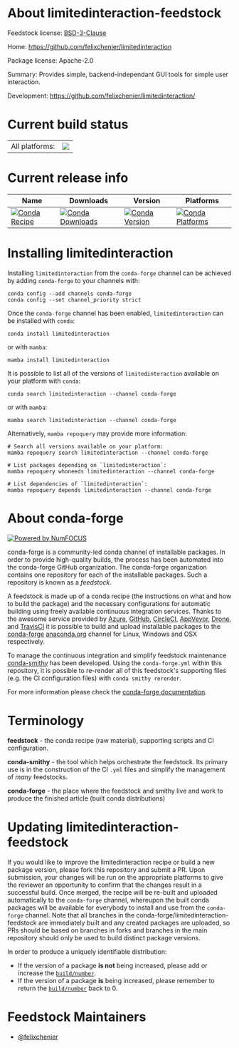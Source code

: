 About limitedinteraction-feedstock
==================================

Feedstock license: [BSD-3-Clause](https://github.com/conda-forge/limitedinteraction-feedstock/blob/main/LICENSE.txt)

Home: https://github.com/felixchenier/limitedinteraction

Package license: Apache-2.0

Summary: Provides simple, backend-independant GUI tools for simple user interaction.

Development: https://github.com/felixchenier/limitedinteraction/

Current build status
====================


<table><tr><td>All platforms:</td>
    <td>
      <a href="https://dev.azure.com/conda-forge/feedstock-builds/_build/latest?definitionId=11406&branchName=main">
        <img src="https://dev.azure.com/conda-forge/feedstock-builds/_apis/build/status/limitedinteraction-feedstock?branchName=main">
      </a>
    </td>
  </tr>
</table>

Current release info
====================

| Name | Downloads | Version | Platforms |
| --- | --- | --- | --- |
| [![Conda Recipe](https://img.shields.io/badge/recipe-limitedinteraction-green.svg)](https://anaconda.org/conda-forge/limitedinteraction) | [![Conda Downloads](https://img.shields.io/conda/dn/conda-forge/limitedinteraction.svg)](https://anaconda.org/conda-forge/limitedinteraction) | [![Conda Version](https://img.shields.io/conda/vn/conda-forge/limitedinteraction.svg)](https://anaconda.org/conda-forge/limitedinteraction) | [![Conda Platforms](https://img.shields.io/conda/pn/conda-forge/limitedinteraction.svg)](https://anaconda.org/conda-forge/limitedinteraction) |

Installing limitedinteraction
=============================

Installing `limitedinteraction` from the `conda-forge` channel can be achieved by adding `conda-forge` to your channels with:

```
conda config --add channels conda-forge
conda config --set channel_priority strict
```

Once the `conda-forge` channel has been enabled, `limitedinteraction` can be installed with `conda`:

```
conda install limitedinteraction
```

or with `mamba`:

```
mamba install limitedinteraction
```

It is possible to list all of the versions of `limitedinteraction` available on your platform with `conda`:

```
conda search limitedinteraction --channel conda-forge
```

or with `mamba`:

```
mamba search limitedinteraction --channel conda-forge
```

Alternatively, `mamba repoquery` may provide more information:

```
# Search all versions available on your platform:
mamba repoquery search limitedinteraction --channel conda-forge

# List packages depending on `limitedinteraction`:
mamba repoquery whoneeds limitedinteraction --channel conda-forge

# List dependencies of `limitedinteraction`:
mamba repoquery depends limitedinteraction --channel conda-forge
```


About conda-forge
=================

[![Powered by
NumFOCUS](https://img.shields.io/badge/powered%20by-NumFOCUS-orange.svg?style=flat&colorA=E1523D&colorB=007D8A)](https://numfocus.org)

conda-forge is a community-led conda channel of installable packages.
In order to provide high-quality builds, the process has been automated into the
conda-forge GitHub organization. The conda-forge organization contains one repository
for each of the installable packages. Such a repository is known as a *feedstock*.

A feedstock is made up of a conda recipe (the instructions on what and how to build
the package) and the necessary configurations for automatic building using freely
available continuous integration services. Thanks to the awesome service provided by
[Azure](https://azure.microsoft.com/en-us/services/devops/), [GitHub](https://github.com/),
[CircleCI](https://circleci.com/), [AppVeyor](https://www.appveyor.com/),
[Drone](https://cloud.drone.io/welcome), and [TravisCI](https://travis-ci.com/)
it is possible to build and upload installable packages to the
[conda-forge](https://anaconda.org/conda-forge) [anaconda.org](https://anaconda.org/)
channel for Linux, Windows and OSX respectively.

To manage the continuous integration and simplify feedstock maintenance
[conda-smithy](https://github.com/conda-forge/conda-smithy) has been developed.
Using the ``conda-forge.yml`` within this repository, it is possible to re-render all of
this feedstock's supporting files (e.g. the CI configuration files) with ``conda smithy rerender``.

For more information please check the [conda-forge documentation](https://conda-forge.org/docs/).

Terminology
===========

**feedstock** - the conda recipe (raw material), supporting scripts and CI configuration.

**conda-smithy** - the tool which helps orchestrate the feedstock.
                   Its primary use is in the construction of the CI ``.yml`` files
                   and simplify the management of *many* feedstocks.

**conda-forge** - the place where the feedstock and smithy live and work to
                  produce the finished article (built conda distributions)


Updating limitedinteraction-feedstock
=====================================

If you would like to improve the limitedinteraction recipe or build a new
package version, please fork this repository and submit a PR. Upon submission,
your changes will be run on the appropriate platforms to give the reviewer an
opportunity to confirm that the changes result in a successful build. Once
merged, the recipe will be re-built and uploaded automatically to the
`conda-forge` channel, whereupon the built conda packages will be available for
everybody to install and use from the `conda-forge` channel.
Note that all branches in the conda-forge/limitedinteraction-feedstock are
immediately built and any created packages are uploaded, so PRs should be based
on branches in forks and branches in the main repository should only be used to
build distinct package versions.

In order to produce a uniquely identifiable distribution:
 * If the version of a package **is not** being increased, please add or increase
   the [``build/number``](https://docs.conda.io/projects/conda-build/en/latest/resources/define-metadata.html#build-number-and-string).
 * If the version of a package **is** being increased, please remember to return
   the [``build/number``](https://docs.conda.io/projects/conda-build/en/latest/resources/define-metadata.html#build-number-and-string)
   back to 0.

Feedstock Maintainers
=====================

* [@felixchenier](https://github.com/felixchenier/)


